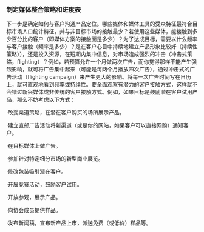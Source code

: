 ### 制定媒体整合策略和进度表

下一步是确定如何与客户沟通产品定位。哪些媒体和媒体工具的受众特征最符合目标市场人口统计特征，并与非目标市场的接触最少？若使用这些媒体，能接触到多少百分比的客户（即媒体方案的接触面是多少）？为了达成目标，需要以什么频率与客户接触（频率是多少）？是在客户心目中持续地建立产品形象比较好（持续性策略）），还是投入资源，在短期内集中信息，对市场造成强烈的冲击（冲击式策略，flighting）？例如，若预算允许一个月做两次广告，而你觉得那样不能产生强烈影响，就可将广告集中起来（可能是每两个月播放四次广告），通过冲击式的广告活动（flighting campaign）来产生更大的影响。将每一次广告时间写在日历上，就可直观地看到频率或持续性。要全面观察有潜力的客户接触方式，这样就不会错过新兴媒体或非传统的客户接触方式。例如，如果目标是鼓励潜在客户试用产品，那么不妨考虑以下方式：

·改变渠道策略，在潜在客户购买的场所展示产品。

·建立直邮广告活动将新渠道（或是你的网站，如果客户可以直接网购）通知客户。

·在目标媒体上做广告。

·参加针对特定细分市场的新型商业展览。

·修改包装吸引潜在客户。

·开展竞赛活动，鼓励客户试用。

·开放参观，展示产品。

·向协会成员提供样品。

·发布新闻稿，宣布新产品上市，派送免费（或低价）样品等。
